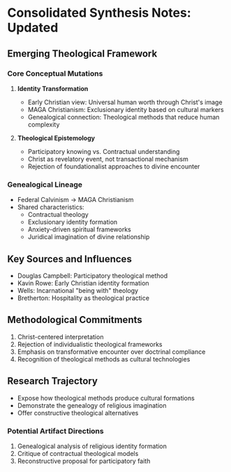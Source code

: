 # Consolidated Synthesis Notes: Updated

## Emerging Theological Framework

### Core Conceptual Mutations
1. **Identity Transformation**
   - Early Christian view: Universal human worth through Christ's image
   - MAGA Christianism: Exclusionary identity based on cultural markers
   - Genealogical connection: Theological methods that reduce human complexity

2. **Theological Epistemology**
   - Participatory knowing vs. Contractual understanding
   - Christ as revelatory event, not transactional mechanism
   - Rejection of foundationalist approaches to divine encounter

### Genealogical Lineage
- Federal Calvinism → MAGA Christianism
- Shared characteristics:
  * Contractual theology
  * Exclusionary identity formation
  * Anxiety-driven spiritual frameworks
  * Juridical imagination of divine relationship

## Key Sources and Influences
- Douglas Campbell: Participatory theological method
- Kavin Rowe: Early Christian identity formation
- Wells: Incarnational "being with" theology
- Bretherton: Hospitality as theological practice

## Methodological Commitments
1. Christ-centered interpretation
2. Rejection of individualistic theological frameworks
3. Emphasis on transformative encounter over doctrinal compliance
4. Recognition of theological methods as cultural technologies

## Research Trajectory
- Expose how theological methods produce cultural formations
- Demonstrate the genealogy of religious imagination
- Offer constructive theological alternatives

### Potential Artifact Directions
1. Genealogical analysis of religious identity formation
2. Critique of contractual theological models
3. Reconstructive proposal for participatory faith
